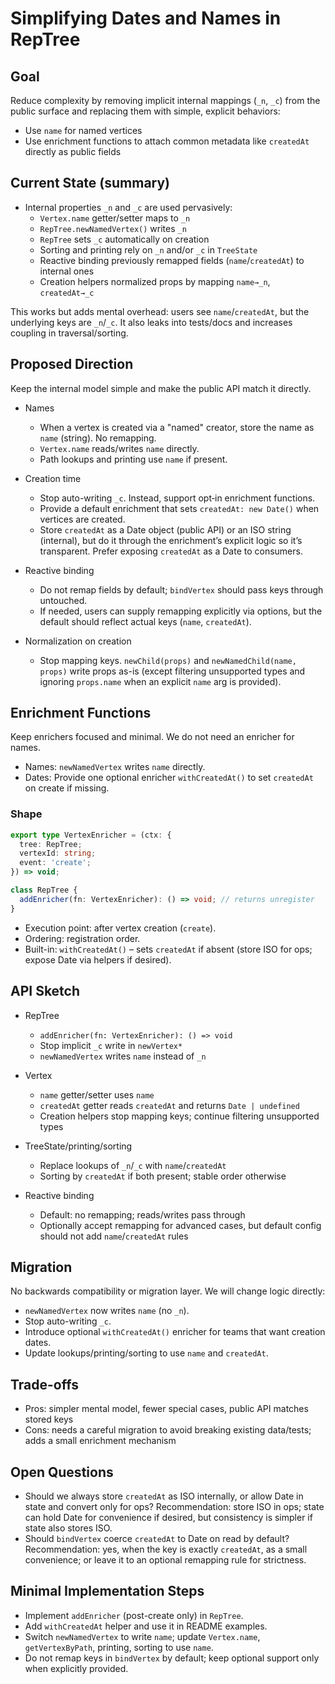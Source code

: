 # Simplifying Dates and Names in RepTree

## Goal
Reduce complexity by removing implicit internal mappings (`_n`, `_c`) from the public surface and replacing them with simple, explicit behaviors:
- Use `name` for named vertices
- Use enrichment functions to attach common metadata like `createdAt` directly as public fields

## Current State (summary)
- Internal properties `_n` and `_c` are used pervasively:
  - `Vertex.name` getter/setter maps to `_n`
  - `RepTree.newNamedVertex()` writes `_n`
  - `RepTree` sets `_c` automatically on creation
  - Sorting and printing rely on `_n` and/or `_c` in `TreeState`
  - Reactive binding previously remapped fields (`name`/`createdAt`) to internal ones
  - Creation helpers normalized props by mapping `name→_n`, `createdAt→_c`

This works but adds mental overhead: users see `name`/`createdAt`, but the underlying keys are `_n`/`_c`. It also leaks into tests/docs and increases coupling in traversal/sorting.

## Proposed Direction
Keep the internal model simple and make the public API match it directly.

- Names
  - When a vertex is created via a "named" creator, store the name as `name` (string). No remapping.
  - `Vertex.name` reads/writes `name` directly.
  - Path lookups and printing use `name` if present.

- Creation time
  - Stop auto-writing `_c`. Instead, support opt‑in enrichment functions.
  - Provide a default enrichment that sets `createdAt: new Date()` when vertices are created.
  - Store `createdAt` as a Date object (public API) or an ISO string (internal), but do it through the enrichment’s explicit logic so it’s transparent. Prefer exposing `createdAt` as a Date to consumers.

- Reactive binding
  - Do not remap fields by default; `bindVertex` should pass keys through untouched.
  - If needed, users can supply remapping explicitly via options, but the default should reflect actual keys (`name`, `createdAt`).

- Normalization on creation
  - Stop mapping keys. `newChild(props)` and `newNamedChild(name, props)` write props as-is (except filtering unsupported types and ignoring `props.name` when an explicit `name` arg is provided).

## Enrichment Functions
Keep enrichers focused and minimal. We do not need an enricher for names.

- Names: `newNamedVertex` writes `name` directly.
- Dates: Provide one optional enricher `withCreatedAt()` to set `createdAt` on create if missing.

### Shape
```ts
export type VertexEnricher = (ctx: {
  tree: RepTree;
  vertexId: string;
  event: 'create';
}) => void;

class RepTree {
  addEnricher(fn: VertexEnricher): () => void; // returns unregister
}
```

- Execution point: after vertex creation (`create`).
- Ordering: registration order.
- Built-in: `withCreatedAt()` – sets `createdAt` if absent (store ISO for ops; expose Date via helpers if desired).

## API Sketch

- RepTree
  - `addEnricher(fn: VertexEnricher): () => void`
  - Stop implicit `_c` write in `newVertex*`
  - `newNamedVertex` writes `name` instead of `_n`

- Vertex
  - `name` getter/setter uses `name`
  - `createdAt` getter reads `createdAt` and returns `Date | undefined`
  - Creation helpers stop mapping keys; continue filtering unsupported types

- TreeState/printing/sorting
  - Replace lookups of `_n`/`_c` with `name`/`createdAt`
  - Sorting by `createdAt` if both present; stable order otherwise

- Reactive binding
  - Default: no remapping; reads/writes pass through
  - Optionally accept remapping for advanced cases, but default config should not add `name`/`createdAt` rules

## Migration
No backwards compatibility or migration layer. We will change logic directly:

- `newNamedVertex` now writes `name` (no `_n`).
- Stop auto-writing `_c`.
- Introduce optional `withCreatedAt()` enricher for teams that want creation dates.
- Update lookups/printing/sorting to use `name` and `createdAt`.

## Trade-offs
- Pros: simpler mental model, fewer special cases, public API matches stored keys
- Cons: needs a careful migration to avoid breaking existing data/tests; adds a small enrichment mechanism

## Open Questions
- Should we always store `createdAt` as ISO internally, or allow Date in state and convert only for ops? Recommendation: store ISO in ops; state can hold Date for convenience if desired, but consistency is simpler if state also stores ISO.
- Should `bindVertex` coerce `createdAt` to Date on read by default? Recommendation: yes, when the key is exactly `createdAt`, as a small convenience; or leave it to an optional remapping rule for strictness.

## Minimal Implementation Steps
- Implement `addEnricher` (post-create only) in `RepTree`.
- Add `withCreatedAt` helper and use it in README examples.
- Switch `newNamedVertex` to write `name`; update `Vertex.name`, `getVertexByPath`, printing, sorting to use `name`.
- Do not remap keys in `bindVertex` by default; keep optional support only when explicitly provided.
